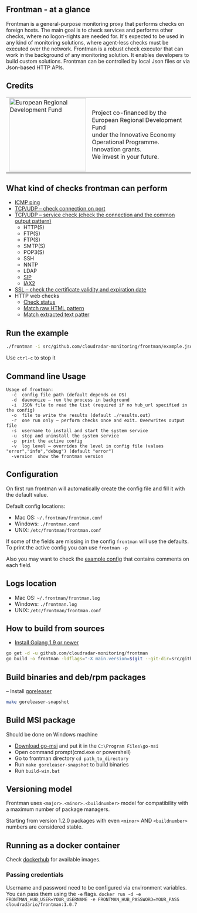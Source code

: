 ## Frontman - at a glance
Frontman is a general-purpose monitoring proxy that performs checks on foreign hosts. 
The main goal is to check services and performs other checks, where no logon-rights are needed for.
It's expected to be used in any kind of monitoring solutions, where agent-less checks must be executed over the network.
Frontman is a robust check executor that can work in the background of any monitoring solution. It enables developers to build custom solutions. Frontman can be controlled by local Json files or via Json-based HTTP APIs.

## Credits
<table border="0">
  <tr>
    <td>
      <img alt="European Regional Development Fund" src="https://efre.brandenburg.de/sixcms/media.php/9/EFRE%20Logo_unten_oweb_en_rgb.jpg" height="200" width="210" />
    </td>
    <td>
      Project co-financed by the European Regional Development Fund<br/>under the Innovative Economy Operational Programme. Innovation grants.<br/>We invest in your future.
    </td>
  </tr>
</table>


## What kind of checks frontman can perform
* [ICMP ping](https://github.com/cloudradar-monitoring/frontman/blob/master/example.json#L53)
* [TCP/UDP – check connection on port](https://github.com/cloudradar-monitoring/frontman/blob/master/example.json#L68)
* [TCP/UDP – service check (check the connection and the common output pattern)](https://github.com/cloudradar-monitoring/frontman/blob/master/example.json#L77)
     * HTTP(S)
     * FTP(S)
     * FTP(S)
     * SMTP(S)
     * POP3(S)
     * SSH
     * NNTP
     * LDAP
     * [SIP](https://github.com/cloudradar-monitoring/frontman/blob/master/example.json#L140)
     * [IAX2](https://github.com/cloudradar-monitoring/frontman/blob/master/example.json#L143)
* [SSL – check the certificate validity and expiration date](https://github.com/cloudradar-monitoring/frontman/blob/master/example.json#L119)
* HTTP web checks
     * [Check status](https://github.com/cloudradar-monitoring/frontman/blob/master/example.json#L4)
     * [Match raw HTML pattern](https://github.com/cloudradar-monitoring/frontman/blob/master/example.json#L31)
     * [Match extracted text patter](https://github.com/cloudradar-monitoring/frontman/blob/master/example.json#L28)

     
## Run the example

```bash
./frontman -i src/github.com/cloudradar-monitoring/frontman/example.json -o result.out
```
Use `ctrl-c` to stop it    

## Command line Usage
```
Usage of frontman:
  -c  config file path (default depends on OS)
  -d  daemonize – run the process in background
  -i  JSON file to read the list (required if no hub_url specified in the config)
  -o  file to write the results (default ./results.out)
  -r  one run only – perform checks once and exit. Overwrites output file
  -s  username to install and start the system service
  -u  stop and uninstall the system service
  -p  print the active config
  -v  log level – overrides the level in config file (values "error","info","debug") (default "error")
  -version  show the frontman version
```
## Configuration
On first run frontman will automatically create the config file and fill it with the default value.

Default config locations:
* Mac OS: `~/.frontman/frontman.conf`
* Windows: `./frontman.conf`
* UNIX: `/etc/frontman/frontman.conf`

If some of the fields are missing in the config `frontman` will use the defaults.
To print the active config you can use `frontman -p`

Also you may want to check the [example config](https://github.com/cloudradar-monitoring/frontman/blob/master/example.config.toml) that contains comments on each field.

## Logs location
* Mac OS: `~/.frontman/frontman.log`
* Windows: `./frontman.log`
* UNIX: `/etc/frontman/frontman.conf`

## How to build from sources
- [Install Golang 1.9 or newer](https://golang.org/dl/)
```bash
go get -d -u github.com/cloudradar-monitoring/frontman
go build -o frontman -ldflags="-X main.version=$(git --git-dir=src/github.com/cloudradar-monitoring/frontman/.git describe --always --long --dirty --tag)" github.com/cloudradar-monitoring/frontman/cmd/frontman
```

## Build binaries and deb/rpm packages
– Install [goreleaser](https://goreleaser.com/introduction/)
```bash
make goreleaser-snapshot
```

## Build MSI package
Should be done on Windows machine
- [Download go-msi](https://github.com/cloudradar-monitoring/go-msi/releases) and put it in the `C:\Program Files\go-msi`
- Open command prompt(cmd.exe or powershell)
- Go to frontman directory `cd path_to_directory`
- Run `make goreleaser-snapshot` to build binaries
- Run `build-win.bat`

## Versioning model
Frontman uses `<major>.<minor>.<buildnumber>` model for compatibility with a maximum number of package managers.

Starting from version 1.2.0 packages with even `<minor>` AND `<buildnumber>` numbers are considered stable.

## Running as a docker container
Check [dockerhub](https://cloud.docker.com/u/cloudradario/repository/docker/cloudradario/frontman) for available images.

### Passing credentials
Username and password need to be configured via environment variables. You can pass them using the `-e` flags.
`docker run -d -e FRONTMAN_HUB_USER=YOUR_USERNAME -e FRONTMAN_HUB_PASSWORD=YOUR_PASS cloudradario/frontman:1.0.7`
